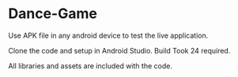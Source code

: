 # Dance-Game
Use APK file in any android device to test the live application.

Clone the code and setup in Android Studio.
Build Took 24 required.

All libraries and assets are included with the code.
